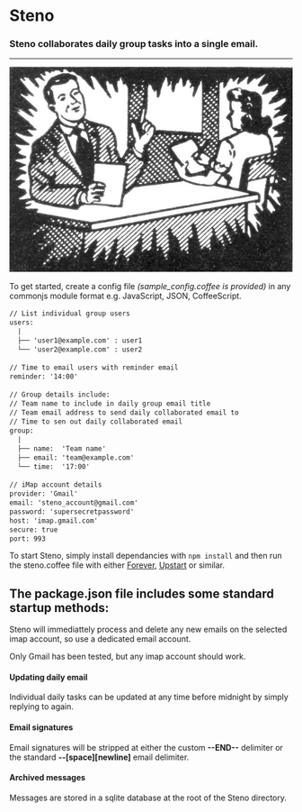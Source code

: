 # Steno

### Steno collaborates daily group tasks into a single email.

---

![steno](lib/img/steno.png)

To get started, create a config file *(sample_config.coffee is provided)* in any commonjs module format e.g. JavaScript, JSON, CoffeeScript.


	// List individual group users
	users:
	  |
	  ├── 'user1@example.com' : user1
	  └── 'user2@example.com' : user2
	
	// Time to email users with reminder email
	reminder: '14:00'
	
	// Group details include:
	// Team name to include in daily group email title
	// Team email address to send daily collaborated email to
	// Time to sen out daily collaborated email
	group:
	  |
	  ├── name:  'Team name'
	  ├── email: 'team@example.com'
	  └── time:  '17:00'
	
	// iMap account details	  
	provider: 'Gmail'
	email: 'steno_account@gmail.com'
	password: 'supersecretpassword'
	host: 'imap.gmail.com'
	secure: true
	port: 993
	

To start Steno, simply install dependancies with `npm install` and then run the steno.coffee file with either [Forever](https://github.com/nodejitsu/forever), [Upstart](http://upstart.ubuntu.com/) or similar.

The package.json file includes some standard startup methods:
- 
	
Steno will immediattely process and delete any new emails on the selected imap account, so use a dedicated email account.

Only Gmail has been tested, but any imap account should work.

#### Updating daily email

Individual daily tasks can be updated at any time before midnight by simply replying to again.

#### Email signatures

Email signatures will be stripped at either the custom **--END--** delimiter or the standard **--[space][newline]** email delimiter.

#### Archived messages

Messages are stored in a sqlite database at the root of the Steno directory.